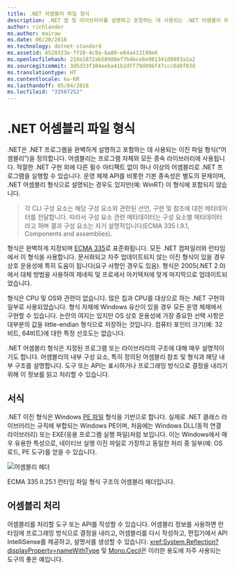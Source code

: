 ```yaml
---
title: .NET 어셈블리 파일 형식
description: .NET 앱 및 라이브러리를 설명하고 포함하는 데 사용되는 .NET 어셈블리 파일 형식에 대해 알아봅니다.
author: richlander
ms.author: mairaw
ms.date: 06/20/2016
ms.technology: dotnet-standard
ms.assetid: 6520323e-ff28-4c8a-ba80-e64a413199e6
ms.openlocfilehash: 219e2872ab58980ef7b4bce8e901341d8893a1a2
ms.sourcegitcommit: 3d5d33f384eeba41b2dff79d096f47ccc8d8f03d
ms.translationtype: HT
ms.contentlocale: ko-KR
ms.lasthandoff: 05/04/2018
ms.locfileid: "33567252"
---
```

# <a name="net-assembly-file-format"></a>.NET 어셈블리 파일 형식

.NET은 .NET 프로그램을 완벽하게 설명하고 포함하는 데 사용되는 이진 파일 형식(“어셈블리”)을 정의합니다. 어셈블리는 프로그램 자체와 모든 종속 라이브러리에 사용됩니다. 적절한 .NET 구현 외에 다른 필수 아티팩트 없이 하나 이상의 어셈블리로 .NET 프로그램을 실행할 수 있습니다. 운영 체제 API를 비롯한 기본 종속성은 별도의 문제이며, .NET 어셈블리 형식으로 설명되는 경우도 있지만(예: WinRT) 이 형식에 포함되지 않습니다.

> 각 CLI 구성 요소는 해당 구성 요소와 관련된 선언, 구현 및 참조에 대한 메타데이터를 전달합니다. 따라서 구성 요소 관련 메타데이터는 구성 요소별 메타데이터라고 하며 결과 구성 요소는 자기 설명적입니다(ECMA 335 I.9.1, Components and assemblies).

형식은 완벽하게 지정되며 [ECMA 335](https://www.ecma-international.org/publications/standards/Ecma-335.htm)로 표준화됩니다. 모든 .NET 컴파일러와 런타임에서 이 형식을 사용합니다. 문서화되고 자주 업데이트되지 않는 이진 형식이 있을 경우 상호 운용성에 특히 도움이 됩니다(요구 사항인 경우도 있음). 형식은 2005(.NET 2.0)에서 대체 방법을 사용하여 제네릭 및 프로세서 아키텍처에 맞게 마지막으로 업데이트되었습니다.

형식은 CPU 및 OS와 관련이 없습니다. 많은 칩과 CPU를 대상으로 하는 .NET 구현의 일부로 사용되었습니다. 형식 자체에 Windows 유산이 있을 경우 모든 운영 체제에서 구현할 수 있습니다. 논란의 여지는 있지만 OS 상호 운용성에 가장 중요한 선택 사항은 대부분의 값을 little-endian 형식으로 저장하는 것입니다. 컴퓨터 포인터 크기(예: 32비트, 64비트)에 대한 특정 선호도는 없습니다.

.NET 어셈블리 형식은 지정된 프로그램 또는 라이브러리의 구조에 대해 매우 설명적이기도 합니다. 어셈블리의 내부 구성 요소, 특히 정의된 어셈블리 참조 및 형식과 해당 내부 구조를 설명합니다. 도구 또는 API는 표시하거나 프로그래밍 방식으로 결정을 내리기 위해 이 정보를 읽고 처리할 수 있습니다.

## <a name="format"></a>서식

.NET 이진 형식은 Windows [PE 파일](https://en.wikipedia.org/wiki/Portable_Executable) 형식을 기반으로 합니다. 실제로 .NET 클래스 라이브러리는 규칙에 부합되는 Windows PE이며, 처음에는 Windows DLL(동적 연결 라이브러리) 또는 EXE(응용 프로그램 실행 파일)처럼 보입니다. 이는 Windows에서 매우 유용한 특성으로, 네이티브 실행 이진 파일로 가장하고 동일한 처리 중 일부(예: OS 로드, PE 도구)를 얻을 수 있습니다.

![어셈블리 헤더](./media/assembly-format/assembly-headers.png)

ECMA 335 II.25.1 런타임 파일 형식 구조의 어셈블리 헤더입니다.

## <a name="processing-the-assemblies"></a>어셈블리 처리

어셈블리를 처리할 도구 또는 API를 작성할 수 있습니다. 어셈블리 정보를 사용하면 런타임에 프로그래밍 방식으로 결정을 내리고, 어셈블리를 다시 작성하고, 편집기에서 API IntelliSense를 제공하고, 설명서를 생성할 수 있습니다. <xref:System.Reflection?displayProperty=nameWithType> 및 [Mono.Cecil](https://www.mono-project.com/docs/tools+libraries/libraries/Mono.Cecil/)은 이러한 용도에 자주 사용되는 도구의 좋은 예입니다.
